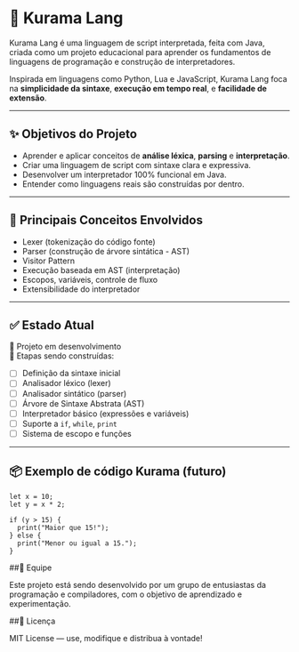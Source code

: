 # 🦊 Kurama Lang

Kurama Lang é uma linguagem de script interpretada, feita com Java, criada como um projeto educacional para aprender os fundamentos de linguagens de programação e construção de interpretadores.

Inspirada em linguagens como Python, Lua e JavaScript, Kurama Lang foca na **simplicidade da sintaxe**, **execução em tempo real**, e **facilidade de extensão**.

---

## ✨ Objetivos do Projeto

- Aprender e aplicar conceitos de **análise léxica**, **parsing** e **interpretação**.
- Criar uma linguagem de script com sintaxe clara e expressiva.
- Desenvolver um interpretador 100% funcional em Java.
- Entender como linguagens reais são construídas por dentro.

---

## 🧠 Principais Conceitos Envolvidos

- Lexer (tokenização do código fonte)
- Parser (construção de árvore sintática - AST)
- Visitor Pattern
- Execução baseada em AST (interpretação)
- Escopos, variáveis, controle de fluxo
- Extensibilidade do interpretador

---

## ✅ Estado Atual

🚧 Projeto em desenvolvimento  
🔨 Etapas sendo construídas:

- [ ] Definição da sintaxe inicial
- [ ] Analisador léxico (lexer)
- [ ] Analisador sintático (parser)
- [ ] Árvore de Sintaxe Abstrata (AST)
- [ ] Interpretador básico (expressões e variáveis)
- [ ] Suporte a `if`, `while`, `print`
- [ ] Sistema de escopo e funções

---

## 📦 Exemplo de código Kurama (futuro)

```kurama
let x = 10;
let y = x * 2;

if (y > 15) {
  print("Maior que 15!");
} else {
  print("Menor ou igual a 15.");
}
```

##🤝 Equipe

Este projeto está sendo desenvolvido por um grupo de entusiastas da programação e compiladores, com o objetivo de aprendizado e experimentação.

##📜 Licença

MIT License — use, modifique e distribua à vontade!
